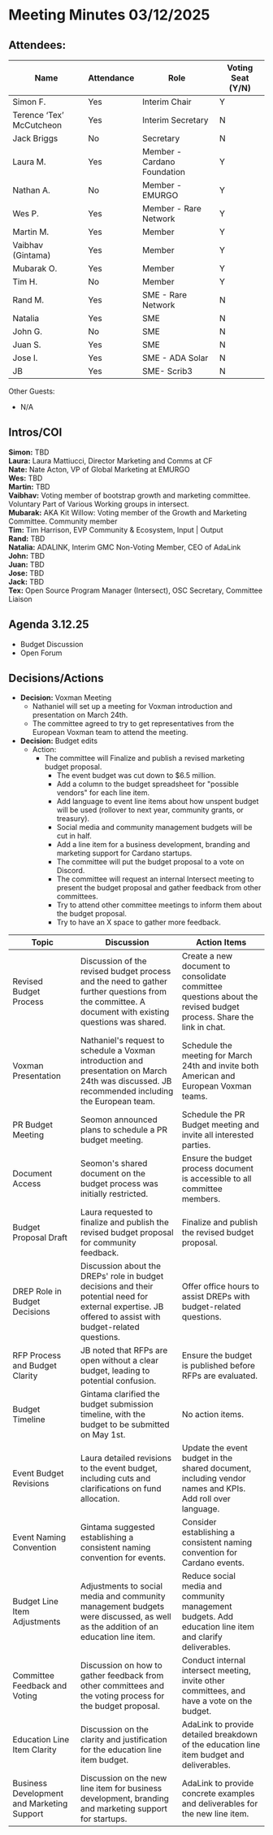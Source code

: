 # Meeting Minutes 03/12/2025

## Attendees:&#x20;

| Name                     | Attendance | Role                        | Voting Seat (Y/N) |
| ------------------------ | ---------- | --------------------------- | ----------------- |
| Simon F.                 | Yes        | Interim Chair               | Y                 |
| Terence ‘Tex’ McCutcheon | Yes        | Interim Secretary           | N                 |
| Jack Briggs              | No         | Secretary                   | N                 |
| Laura M.                 | Yes        | Member - Cardano Foundation | Y                 |
| Nathan A.                | No         | Member - EMURGO             | Y                 |
| Wes P.                   | Yes        | Member - Rare Network       | Y                 |
| Martin M.                | Yes        | Member                      | Y                 |
| Vaibhav (Gintama)        | Yes        | Member                      | Y                 |
| Mubarak O.               | Yes        | Member                      | Y                 |
| Tim H.                   | No         | Member                      | Y                 |
| Rand M.                  | Yes        | SME - Rare Network          | N                 |
| Natalia                  | Yes        | SME                         | N                 |
| John G.                  | No         | SME                         | N                 |
| Juan S.                  | Yes        | SME                         | N                 |
| Jose I.                  | Yes        | SME - ADA Solar             | N                 |
| JB                       | Yes        | SME- Scrib3                 | N                 |

Other Guests:&#x20;

* N/A

## Intros/COI

**Simon:** TBD\
**Laura:** Laura Mattiucci, Director Marketing and Comms at CF\
**Nate:** Nate Acton, VP of Global Marketing at EMURGO\
**Wes:** TBD\
**Martin:** TBD\
**Vaibhav:** Voting member of bootstrap growth and marketing committee. Voluntary Part of Various Working groups in intersect.\
**Mubarak:** AKA Kit Willow: Voting member of the Growth and Marketing Committee. Community member\
**Tim:** Tim Harrison, EVP Community & Ecosystem, Input | Output\
**Rand:** TBD\
**Natalia:** ADALINK, Interim GMC Non-Voting Member, CEO of AdaLink \
**John:** TBD\
**Juan:** TBD\
**Jose:** TBD\
**Jack:** TBD\
**Tex:** Open Source Program Manager (Intersect), OSC Secretary, Committee Liaison

## Agenda 3.12.25

* Budget Discussion
* Open Forum

## Decisions/Actions

* **Decision:** Voxman Meeting
  * Nathaniel will set up a meeting for Voxman introduction and presentation on March 24th.
  * The committee agreed to try to get representatives from the European Voxman team to attend the meeting.
* **Decision:** Budget edits
  * Action:
    * &#x20;The committee will Finalize and publish a revised marketing budget proposal.
      * The event budget was cut down to $6.5 million.
      * Add a column to the budget spreadsheet for "possible vendors" for each line item.
      * Add language to event line items about how unspent budget will be used (rollover to next year, community grants, or treasury).
      * Social media and community management budgets will be cut in half.
      * Add a line item for a business development, branding and marketing support for Cardano startups.
      * The committee will put the budget proposal to a vote on Discord.
      * The committee will request an internal Intersect meeting to present the budget proposal and gather feedback from other committees.
      * Try to attend other committee meetings to inform them about the budget proposal.
      * Try to have an X space to gather more feedback.



| Topic                                      | Discussion                                                                                                                                                | Action Items                                                                                                       |
| ------------------------------------------ | --------------------------------------------------------------------------------------------------------------------------------------------------------- | ------------------------------------------------------------------------------------------------------------------ |
| Revised Budget Process                     | Discussion of the revised budget process and the need to gather further questions from the committee. A document with existing questions was shared.      | Create a new document to consolidate committee questions about the revised budget process. Share the link in chat. |
| Voxman Presentation                        | Nathaniel's request to schedule a Voxman introduction and presentation on March 24th was discussed. JB recommended including the European team.           | Schedule the meeting for March 24th and invite both American and European Voxman teams.                            |
| PR Budget Meeting                          | Seomon announced plans to schedule a PR budget meeting.                                                                                                   | Schedule the PR Budget meeting and invite all interested parties.                                                  |
| Document Access                            | Seomon's shared document on the budget process was initially restricted.                                                                                  | Ensure the budget process document is accessible to all committee members.                                         |
| Budget Proposal Draft                      | Laura requested to finalize and publish the revised budget proposal for community feedback.                                                               | Finalize and publish the revised budget proposal.                                                                  |
| DREP Role in Budget Decisions              | Discussion about the DREPs' role in budget decisions and their potential need for external expertise. JB offered to assist with budget-related questions. | Offer office hours to assist DREPs with budget-related questions.                                                  |
| RFP Process and Budget Clarity             | JB noted that RFPs are open without a clear budget, leading to potential confusion.                                                                       | Ensure the budget is published before RFPs are evaluated.                                                          |
| Budget Timeline                            | Gintama clarified the budget submission timeline, with the budget to be submitted on May 1st.                                                             | No action items.                                                                                                   |
| Event Budget Revisions                     | Laura detailed revisions to the event budget, including cuts and clarifications on fund allocation.                                                       | Update the event budget in the shared document, including vendor names and KPIs. Add roll over language.           |
| Event Naming Convention                    | Gintama suggested establishing a consistent naming convention for events.                                                                                 | Consider establishing a consistent naming convention for Cardano events.                                           |
| Budget Line Item Adjustments               | Adjustments to social media and community management budgets were discussed, as well as the addition of an education line item.                           | Reduce social media and community management budgets. Add education line item and clarify deliverables.            |
| Committee Feedback and Voting              | Discussion on how to gather feedback from other committees and the voting process for the budget proposal.                                                | Conduct internal intersect meeting, invite other committees, and have a vote on the budget.                        |
| Education Line Item Clarity                | Discussion on the clarity and justification for the education line item budget.                                                                           | AdaLink to provide detailed breakdown of the education line item budget and deliverables.                          |
| Business Development and Marketing Support | Discussion on the new line item for business development, branding and marketing support for startups.                                                    | AdaLink to provide concrete examples and deliverables for the new line item.                                       |
